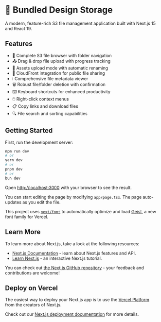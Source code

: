 # 🎨 Bundled Design Storage

A modern, feature-rich S3 file management application built with Next.js 15 and React 19.

## Features

- 📁 Complete S3 file browser with folder navigation
- 📤 Drag & drop file upload with progress tracking
- 🎨 Assets upload mode with automatic renaming
- 🔗 CloudFront integration for public file sharing
- ℹ️ Comprehensive file metadata viewer
- 🗑️ Robust file/folder deletion with confirmation
- ⌨️ Keyboard shortcuts for enhanced productivity
- 🖱️ Right-click context menus
- 📋 Copy links and download files
- 🔍 File search and sorting capabilities

## Getting Started

First, run the development server:

```bash
npm run dev
# or
yarn dev
# or
pnpm dev
# or
bun dev
```

Open [http://localhost:3000](http://localhost:3000) with your browser to see the result.

You can start editing the page by modifying `app/page.tsx`. The page auto-updates as you edit the file.

This project uses [`next/font`](https://nextjs.org/docs/app/building-your-application/optimizing/fonts) to automatically optimize and load [Geist](https://vercel.com/font), a new font family for Vercel.

## Learn More

To learn more about Next.js, take a look at the following resources:

- [Next.js Documentation](https://nextjs.org/docs) - learn about Next.js features and API.
- [Learn Next.js](https://nextjs.org/learn) - an interactive Next.js tutorial.

You can check out [the Next.js GitHub repository](https://github.com/vercel/next.js) - your feedback and contributions are welcome!

## Deploy on Vercel

The easiest way to deploy your Next.js app is to use the [Vercel Platform](https://vercel.com/new?utm_medium=default-template&filter=next.js&utm_source=create-next-app&utm_campaign=create-next-app-readme) from the creators of Next.js.

Check out our [Next.js deployment documentation](https://nextjs.org/docs/app/building-your-application/deploying) for more details.
